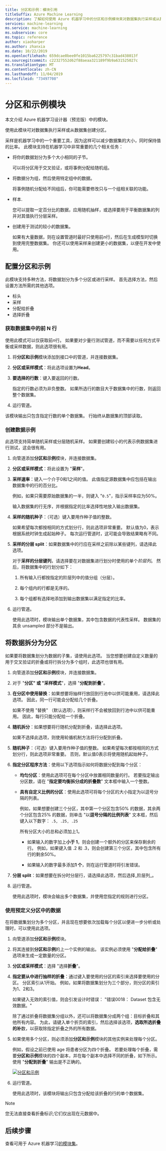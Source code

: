 ```yaml
---
title: 分区和示例：模块引用
titleSuffix: Azure Machine Learning
description: 了解如何使用 Azure 机器学习中的分区和示例模块来对数据集执行采样或从数据集创建分区。
services: machine-learning
ms.service: machine-learning
ms.subservice: core
ms.topic: reference
author: xiaoharper
ms.author: zhanxia
ms.date: 10/22/2019
ms.openlocfilehash: 659dcae0bee0fe1015ba6225797c31bad438013f
ms.sourcegitcommit: c22327552d62f88aeaa321189f9b9a631525027c
ms.translationtype: MT
ms.contentlocale: zh-CN
ms.lasthandoff: 11/04/2019
ms.locfileid: "73497708"
---
```

# <a name="partition-and-sample-module"></a>分区和示例模块

本文介绍 Azure 机器学习设计器（预览版）中的模块。

使用此模块可对数据集执行采样或从数据集创建分区。

采样是机器学习中的一个重要工具，因为这样可以减少数据集的大小，同时保持值的比率。 此模块支持在机器学习中非常重要的几个相关任务： 

- 将你的数据划分为多个大小相同的子节。 

    可以将分区用于交叉验证，或将事例分配给随机组。

- 将数据分为组，然后使用特定组中的数据。 

    将事例随机分配给不同组后，你可能需要修改只与一个组相关联的功能。

- 样本. 

    您可以提取一定百分比的数据，应用随机抽样，或选择要用于平衡数据集的列并对其值执行分层采样。

- 创建用于测试的较小的数据集。 

    如果有大量数据，则在设置管道时最好只使用前*n*行，然后在生成模型时切换到使用完整数据集。 你还可以使用采样来创建更小的数据集，以便在开发中使用。

## <a name="configure-partition-and-sample"></a>配置分区和示例

此模块支持多种方法，将数据划分为多个分区或进行采样。 首先选择方法，然后设置方法所需的其他选项。

- 标头
- 采样
- 分配给折叠
- 选择折叠

### <a name="get-top-n-rows-from-a-dataset"></a>获取数据集中的前 N 行

使用此模式可以仅获取前*n*行。 如果要对少量行测试管道，而不需要以任何方式平衡或采样数据，则此选项很有用。

1. 将**分区和示例**模块添加到接口中的管道，并连接数据集。  

2. **分区或采样模式**：将此选项设置为**Head**。

3. **要选择的行数**：键入要返回的行数。

    指定的行数必须为非负整数。 如果所选行的数目大于数据集中的行数，则返回整个数据集。

4. 运行管道。

该模块输出只包含指定行数的单个数据集。 行始终从数据集的顶部读取。

### <a name="create-a-sample-of-data"></a>创建数据示例

此选项支持简单随机采样或分层随机采样。 如果要创建较小的代表示例数据集进行测试，这会很有用。

1. 向管道添加**分区和示例**模块，并连接数据集。

2. **分区或采样模式**：将此设置为 "**采样**"。

3. **采样速率**：键入一个介于0和1之间的值。 此值指定源数据集中应包括在输出数据集中的行的百分比。

    例如，如果只需要原始数据集的一半，则键入 "`0.5`"，指示采样率应为50%。

    输入数据集的行无序，并根据指定的比率选择性地放入输出数据集。

4. **采样的随机种子**：（可选）键入要用作种子值的整数。

    如果希望每次都按相同的方式划分行，则此选项非常重要。 默认值为0，表示根据系统时钟生成起始种子。 每次运行管道时，这可能会导致结果略有不同。

5. **采样的分层 split**：如果数据集中的行应在采样之前除以某些键列，请选择此选项。

    对于**采样的分层键列**，请选择要在对数据集进行划分时使用的单个*阶层列*。 然后，将数据集中的行划分如下：

    1. 所有输入行都按指定的阶层列中的值分组（分层）。

    2. 每个组内的行都是无序的。

    3. 每个组都有选择地添加到输出数据集以满足指定的比率。


6. 运行管道。

    使用此选项时，模块输出单个数据集，其中包含数据的代表性采样。 数据集的其余 unsampled 部分不是输出。 

## <a name="split-data-into-partitions"></a>将数据拆分为分区

如果要将数据集划分为数据的子集，请使用此选项。 当您想要创建自定义数量的用于交叉验证的折叠或将行拆分为多个组时，此选项也很有用。

1. 向管道添加**分区和示例**模块，并连接数据集。

2. 对于 "**分区" 或 "采样模式**"，选择 "**分配到折叠**"。

3. **在分区中使用替换**：如果想要将抽样行放回到行池中以供可能重用，请选择此选项。 因此，同一行可能会分配给几个折叠。

    如果不使用 "替换" （默认选项），则采样行不会被放回到行池中以供可能重用。 因此，每行只能分配给一个折叠。

4. **随机拆分**：如果想要将行随机分配到折叠，请选择此选项。

    如果不选择此选项，则使用轮循机制方法将行分配到折叠。

5. **随机种子**：（可选）键入要用作种子值的整数。 如果希望每次都按相同的方式划分行，则此选项非常重要。 否则，默认值0表示将使用随机起始种子。

6. **指定分区程序方法**：使用以下选项指示如何将数据分配到每个分区：

    - **均匀分区**：使用此选项可在每个分区中放置相同数量的行。 若要指定输出分区数，请在 "**指定要均衡拆分成的折叠数**" 文本框中输入一个整数。

    - **具有自定义比例的分区**：使用此选项可将每个分区的大小指定为以逗号分隔的列表。

        例如，如果想要创建三个分区，其中第一个分区包含50% 的数据，其余两个分区包含25% 的数据，则单击 "以**逗号分隔的比例列表**" 文本框，然后键入以下数字： `.5, .25, .25`

        所有分区大小的总和必须加上1。

        - 如果输入的数字加上**小于 1**，则会创建一个额外的分区来保存剩余的行。 例如，如果键入值 .2 和 .3，则会创建第三个分区，其中包含所有行的剩余50%。

        - 如果输入的数字最多添加**1 个**，则在运行管道时将引发错误。

7. **分层 split**：如果想要在拆分时分层行，请选择此选项，然后选择_阶层列_。

8. 运行管道。

    使用此选项时，模块会输出多个数据集，并使用您指定的规则进行分区。

### <a name="use-data-from-a-predefined-partition"></a>使用预定义分区中的数据  

在将数据集划分为多个分区，并且现在想要依次加载每个分区以便进一步分析或处理时，可以使用此选项。

1. 向管道添加**分区和示例**模块。

2. 将其连接到**分区和示例**的上一个实例的输出。 该实例必须使用 "**分配给折叠**" 选项来生成一定数量的分区。

3. **分区或采样模式**：选择 "选择**折叠**"。

4. **指定要从中进行抽样的折叠**：通过键入要使用的分区的索引来选择要使用的分区。 分区索引从1开始。 例如，如果将数据集划分为三个部分，则分区的索引为1、2和3。

    如果键入无效的索引值，则会引发设计时错误： "错误0018： Dataset 包含无效数据。"

    除了通过折叠将数据集分组以外，还可以将数据集分成两个组：目标折叠和其他所有内容。 为此，请键入单个折页的索引，然后选择该选项，**选取所选折叠的补**数，以获取除指定折叠之外的所有数据。

5. 如果使用多个分区，则必须添加**分区和示例**模块的其他实例来处理每个分区。

    例如，假设之前已使用 age 将患者分区为四个折叠。 若要处理每个折叠，需要**分区和示例**模块的四个副本，并在每个副本中选择不同的折叠，如下所示。 使用 "**分配到折叠**" 输出是不正确的。  

    [![分区和示例](./media/partition-and-sample/partition-and-sample.png)](./media/partition-and-sample/partition-and-sample-lg.png#lightbox)

5. 运行管道。

    使用此选项时，该模块将输出只包含分配给该折叠的行的单个数据集。

> [!NOTE]
>  您无法直接查看折叠标识;它们仅出现在元数据中。

## <a name="next-steps"></a>后续步骤

查看可用于 Azure 机器学习[的模块集](module-reference.md)。 